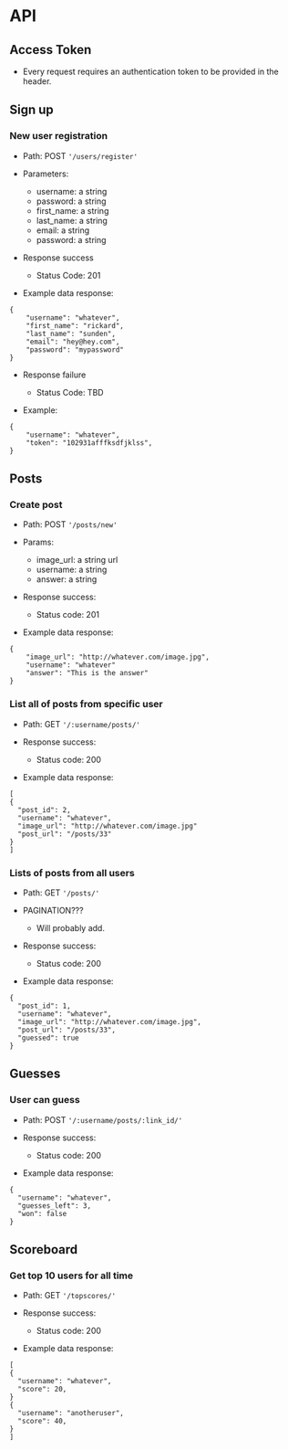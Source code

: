 # API

## Access Token
* Every request requires an authentication token to be provided in the header.

## Sign up

### New user registration

* Path: POST `'/users/register'`

* Parameters:
	* username: a string
  * password: a string
  * first_name: a string
  * last_name: a string
  * email: a string
  * password: a string

* Response success
  * Status Code: 201

* Example data response:

```
{
	"username": "whatever",
	"first_name": "rickard",
	"last_name": "sunden",
	"email": "hey@hey.com",
	"password": "mypassword"
}
```

* Response failure
  * Status Code: TBD

* Example:

```
{
	"username": "whatever",
	"token": "102931afffksdfjklss",
}
```

## Posts

### Create post

* Path: POST `'/posts/new'`

* Params:
  * image_url: a string url
  * username: a string
  * answer: a string

* Response success:
  * Status code: 201

* Example data response:

```
{
	"image_url": "http://whatever.com/image.jpg",
	"username": "whatever"
	"answer": "This is the answer"
}
```

### List all of posts from specific user

* Path: GET `'/:username/posts/'`

* Response success:
  * Status code: 200

* Example data response:

```
[
{
  "post_id": 2,
  "username": "whatever",
  "image_url": "http://whatever.com/image.jpg"
  "post_url": "/posts/33"
}
]
```

### Lists of posts from all users

* Path: GET `'/posts/'`

* PAGINATION???
  * Will probably add.

* Response success:
  * Status code: 200

* Example data response:

```
{
  "post_id": 1,
  "username": "whatever",
  "image_url": "http://whatever.com/image.jpg",
  "post_url": "/posts/33",
  "guessed": true
}
```

## Guesses

### User can guess

* Path: POST `'/:username/posts/:link_id/'`

* Response success:
  * Status code: 200

* Example data response:

```
{
  "username": "whatever",
  "guesses_left": 3,
  "won": false
}
```

## Scoreboard

### Get top 10 users for all time

* Path: GET `'/topscores/'`

* Response success:
  * Status code: 200


* Example data response:

```
[
{
  "username": "whatever",
  "score": 20,
}
{
  "username": "anotheruser",
  "score": 40,
}
]
```